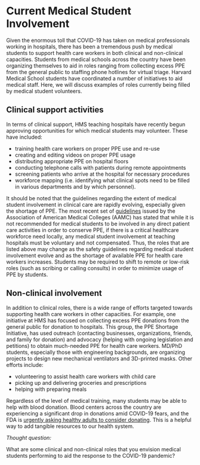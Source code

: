 # Current Medical Student Involvement

Given the enormous toll that COVID-19 has taken on medical professionals working in hospitals, there has been a tremendous push by medical students to support health care workers in both clinical and non-clinical capacities.  Students from medical schools across the country have been organizing themselves to aid in roles ranging from collecting excess PPE from the general public to staffing phone hotlines for virtual triage.  Harvard Medical School students have coordinated a number of initiatives to aid medical staff.  Here, we will discuss examples of roles currently being filled by medical student volunteers. 

## Clinical support activities

In terms of clinical support, HMS teaching hospitals have recently begun approving opportunities for which medical students may volunteer.  These have included:

* training health care workers on proper PPE use and re-use
* creating and editing videos on proper PPE usage
* distributing appropriate PPE on hospital floors
* conducting telephone calls with patients during remote appointments
* screening patients who arrive at the hospital for necessary procedures
* workforce mapping \(i.e. identifying what clinical spots need to be filled in various departments and by which personnel\).

It should be noted that the guidelines regarding the extent of medical student involvement in clinical care are rapidly evolving, especially given the shortage of PPE.  The most recent set of [guidelines](https://www.aamc.org/system/files/2020-03/Interim%20Guidance%20on%20medical%20students%20voluntary%20participation%203.23%20Final.pdf) issued by the Association of American Medical Colleges \(AAMC\) has stated that while it is not recommended for medical students to be involved in any direct patient care activities in order to conserve PPE, if there is a critical healthcare workforce need locally, any medical student involvement at teaching hospitals must be voluntary and not compensated. Thus, the roles that are listed above may change as the safety guidelines regarding medical student involvement evolve and as the shortage of available PPE for health care workers increases.  Students may be required to shift to remote or low-risk roles \(such as scribing or calling consults\) in order to minimize usage of PPE by students.

## Non-clinical involvement

In addition to clinical roles, there is a wide range of efforts targeted towards supporting health care workers in other capacities. For example, one initiative at HMS has focused on collecting excess PPE donations from the general public for donation to hospitals. This group, the PPE Shortage Initiative, has used outreach \(contacting businesses, organizations, friends, and family for donation\) and advocacy \(helping with ongoing legislation and petitions\) to obtain much-needed PPE for health care workers. MD/PhD students, especially those with engineering backgrounds, are organizing projects to design new mechanical ventilators and 3D-printed masks. Other efforts include:

* volunteering to assist health care workers with child care
* picking up and delivering groceries and prescriptions
* helping with preparing meals

Regardless of the level of medical training, many students may be able to help with blood donation. Blood centers across the country are experiencing a significant drop in donations amid COVID-19 fears, and the FDA is [urgently asking healthy adults to consider donating](https://abcnews.go.com/Politics/fda-worried-blood-shortage-donation-drives-canceled-amid/story?id=69581026). This is a helpful way to add tangible resources to our health system.  


_Thought question:_

What are some clinical and non-clinical roles that you envision medical students performing to aid the response to the COVID-19 pandemic?  


